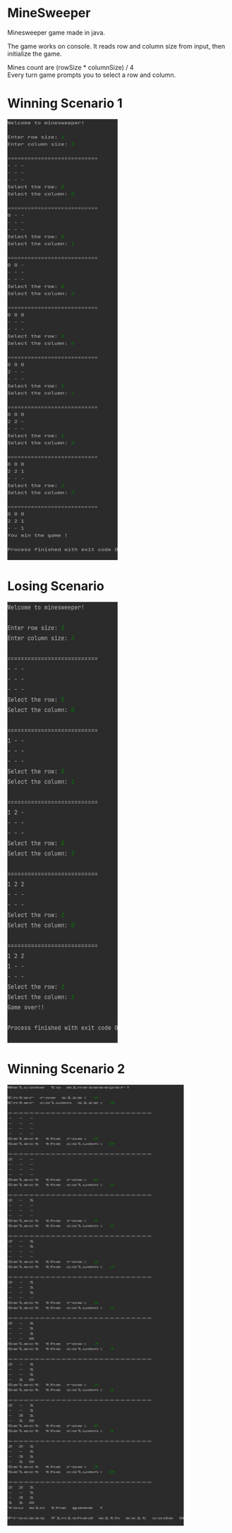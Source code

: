 # MineSweeper

Minesweeper game made in java.

The game works on console. It reads row and column size from input, then initialize the game. <br>

Mines count are (rowSize * columnSize) / 4 <br>
Every turn game prompts you to select a row and column.


# Winning Scenario 1


<img src="img/1.png" width="250" height="1000">


# Losing Scenario


<img src="img/2.png" width="250" height="1000">


# Winning Scenario 2


<img src="img/3.png" width="400" height="1000">
